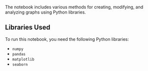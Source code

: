 The notebook includes various methods for creating, modifying, and analyzing graphs using Python libraries.

## Libraries Used

To run this notebook, you need the following Python libraries:

- `numpy`
- `pandas`
- `matplotlib`
- `seaborn`
